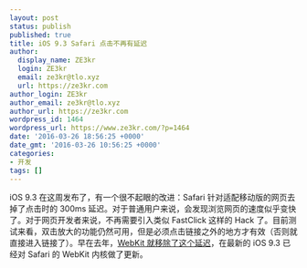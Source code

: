 ```yaml
---
layout: post
status: publish
published: true
title: iOS 9.3 Safari 点击不再有延迟
author:
  display_name: ZE3kr
  login: ZE3kr
  email: ze3kr@tlo.xyz
  url: https://ze3kr.com
author_login: ZE3kr
author_email: ze3kr@tlo.xyz
author_url: https://ze3kr.com
wordpress_id: 1464
wordpress_url: https://www.ze3kr.com/?p=1464
date: '2016-03-26 18:56:25 +0000'
date_gmt: '2016-03-26 10:56:25 +0000'
categories:
- 开发
tags: []
---
```

<p>iOS 9.3 在这周发布了，有一个很不起眼的改进：Safari 针对适配移动版的网页去掉了点击时的 300ms 延迟。对于普通用户来说，会发现浏览网页的速度似乎变快了。对于网页开发者来说，不再需要引入类似 FastClick 这样的 Hack 了。目前测试来看，双击放大的功能仍然可用，但是必须点击链接之外的地方才有效（否则就直接进入链接了）。早在去年，<a target="_blank" href="https://trac.webkit.org/changeset/191072">WebKit 就移除了这个延迟</a>，在最新的 iOS 9.3 已经对 Safari 的 WebKit 内核做了更新。</p>
